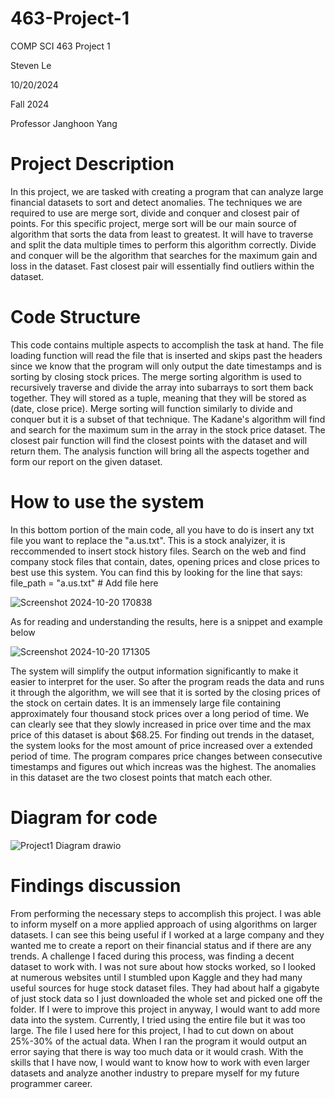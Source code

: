 # 463-Project-1

COMP SCI 463 Project 1

Steven Le

10/20/2024

Fall 2024

Professor Janghoon Yang

# Project Description
In this project, we are tasked with creating a program that can analyze large financial datasets to sort and detect anomalies. The techniques we are required to use are merge sort, divide and conquer and closest pair of points. For this specific project, merge sort will be our main source of algorithm that sorts the data from least to greatest. It will have to traverse and split the data multiple times to perform this algorithm correctly. Divide and conquer will be the algorithm that searches for the maximum gain and loss in the dataset. Fast closest pair will essentially find outliers within the dataset. 

# Code Structure
This code contains multiple aspects to accomplish the task at hand. The file loading function will read the file that is inserted and skips past the headers since we know that the program will only output the date timestamps and is sorting by closing stock prices. The merge sorting algorithm is used to recursively traverse and divide the array into subarrays to sort them back together. They will stored as a tuple, meaning that they will be stored as (date, close price). Merge sorting will function similarly to divide and conquer but it is a subset of that technique. The Kadane's algorithm will find and search for the maximum sum in the array in the stock price dataset. The closest pair function will find the closest points with the dataset and will return them. The analysis function will bring all the aspects together and form our report on the given dataset.


# How to use the system

In this bottom portion of the main code, all you have to do is insert any txt file you want to replace the "a.us.txt". This is a stock analyizer, it is reccommended to insert stock history files. Search on the web and find company stock files that contain, dates, opening prices and close prices to best use this system. You can find this by looking for the line that says: file_path = "a.us.txt"  # Add file here

![Screenshot 2024-10-20 170838](https://github.com/user-attachments/assets/eb4e2f9f-ad7b-4190-9aad-2bd336c91eac)

As for reading and understanding the results, here is a snippet and example below

![Screenshot 2024-10-20 171305](https://github.com/user-attachments/assets/c7898d77-36c9-4aeb-b7b6-32c4e22cbc40)

The system will simplify the output information significantly to make it easier to interpret for the user. So after the program reads the data and runs it through the algorithm, we will see that it is sorted by the closing prices of the stock on certain dates. It is an immensely large file containing approximately four thousand stock prices over a long period of time. We can clearly see that they slowly increased in price over time and the max price of this dataset is about $68.25. For finding out trends in the dataset, the system looks for the most amount of price increased over a extended period of time. The program compares price changes between consecutive timestamps and figures out which increas was the highest. The anomalies in this dataset are the two closest points that match each other. 

# Diagram for code
![Project1 Diagram drawio](https://github.com/user-attachments/assets/4ff68e25-95b0-44a2-ad90-67ce9aef6ce0)

# Findings discussion
From performing the necessary steps to accomplish this project. I was able to inform myself on a more applied approach of using algorithms on larger datasets. I can see this being useful if I worked at a large company and they wanted me to create a report on their financial status and if there are any trends. A challenge I faced during this process, was finding a decent dataset to work with. I was not sure about how stocks worked, so I looked at numerous websites until I stumbled upon Kaggle and they had many useful sources for huge stock dataset files. They had about half a gigabyte of just stock data so I just downloaded the whole set and picked one off the folder. If I were to improve this project in anyway, I would want to add more data into the system. Currently, I tried using the entire file but it was too large. The file I used here for this project, I had to cut down on about 25%-30% of the actual data. When I ran the program it would output an error saying that there is way too much data or it would crash. With the skills that I have now, I would want to know how to work with even larger datasets and analyze another industry to prepare myself for my future programmer career.
